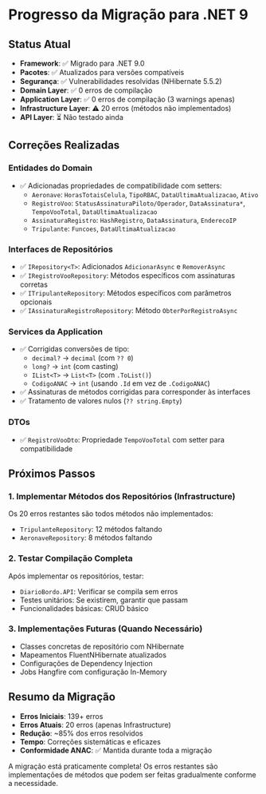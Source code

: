 # Progresso da Migração para .NET 9

## Status Atual
- **Framework**: ✅ Migrado para .NET 9.0
- **Pacotes**: ✅ Atualizados para versões compatíveis
- **Segurança**: ✅ Vulnerabilidades resolvidas (NHibernate 5.5.2)
- **Domain Layer**: ✅ 0 erros de compilação
- **Application Layer**: ✅ 0 erros de compilação (3 warnings apenas)
- **Infrastructure Layer**: ⚠️ 20 erros (métodos não implementados)
- **API Layer**: ⏳ Não testado ainda

## Correções Realizadas

### Entidades do Domain
- ✅ Adicionadas propriedades de compatibilidade com setters:
  - `Aeronave`: `HorasTotaisCelula`, `TipoRBAC`, `DataUltimaAtualizacao`, `Ativo`
  - `RegistroVoo`: `StatusAssinaturaPiloto/Operador`, `DataAssinatura*`, `TempoVooTotal`, `DataUltimaAtualizacao`
  - `AssinaturaRegistro`: `HashRegistro`, `DataAssinatura`, `EnderecoIP`
  - `Tripulante`: `Funcoes`, `DataUltimaAtualizacao`

### Interfaces de Repositórios
- ✅ `IRepository<T>`: Adicionados `AdicionarAsync` e `RemoverAsync`
- ✅ `IRegistroVooRepository`: Métodos específicos com assinaturas corretas
- ✅ `ITripulanteRepository`: Métodos específicos com parâmetros opcionais
- ✅ `IAssinaturaRegistroRepository`: Método `ObterPorRegistroAsync`

### Services da Application
- ✅ Corrigidas conversões de tipo:
  - `decimal?` → `decimal` (com `?? 0`)
  - `long?` → `int` (com casting)
  - `IList<T>` → `List<T>` (com `.ToList()`)
  - `CodigoANAC` → `int` (usando `.Id` em vez de `.CodigoANAC`)
- ✅ Assinaturas de métodos corrigidas para corresponder às interfaces
- ✅ Tratamento de valores nulos (`?? string.Empty`)

### DTOs
- ✅ `RegistroVooDto`: Propriedade `TempoVooTotal` com setter para compatibilidade

## Próximos Passos

### 1. Implementar Métodos dos Repositórios (Infrastructure)
Os 20 erros restantes são todos métodos não implementados:
- `TripulanteRepository`: 12 métodos faltando
- `AeronaveRepository`: 8 métodos faltando

### 2. Testar Compilação Completa
Após implementar os repositórios, testar:
- `DiarioBordo.API`: Verificar se compila sem erros
- Testes unitários: Se existirem, garantir que passam
- Funcionalidades básicas: CRUD básico

### 3. Implementações Futuras (Quando Necessário)
- Classes concretas de repositório com NHibernate
- Mapeamentos FluentNHibernate atualizados
- Configurações de Dependency Injection
- Jobs Hangfire com configuração In-Memory

## Resumo da Migração
- **Erros Iniciais**: 139+ erros
- **Erros Atuais**: 20 erros (apenas Infrastructure)
- **Redução**: ~85% dos erros resolvidos
- **Tempo**: Correções sistemáticas e eficazes
- **Conformidade ANAC**: ✅ Mantida durante toda a migração

A migração está praticamente completa! Os erros restantes são implementações de métodos que podem ser feitas gradualmente conforme a necessidade.